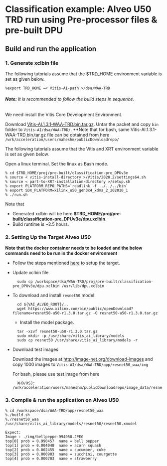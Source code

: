 # Classification example: Alveo U50 TRD run using Pre-processor files & pre-built DPU

## Build and run the application

### 1. Generate xclbin file
The following tutorials assume that the $TRD_HOME environment variable is set as given below.

```
%export TRD_HOME =< Vitis-AI-path >/dsa/WAA-TRD
```

###### **Note:** It is recommended to follow the build steps in sequence.

We need install the Vitis Core Development Environment.

Download [Vitis-AI.1.3.1-WAA-TRD.bin.tar.gz](https://www.xilinx.com/bin/public/openDownload?filename=Vitis-AI.1.3.1-WAA-TRD.bin.tar.gz). Untar the packet and copy `bin` folder to `Vitis-AI/dsa/WAA-TRD/`. 
**Note that for bash, same Vitis-AI.1.3.1-WAA-TRD.bin.tar.gz file can be obtained from here `/wrk/acceleration/users/maheshm/publicDownloadrepo/`

The following tutorials assume that the Vitis and XRT environment variable is set as given below.

Open a linux terminal. Set the linux as Bash mode.

```
% cd $TRD_HOME/proj/pre-built/classification-pre_DPUv3e
% source < vitis-install-directory >/Vitis/2020.2/settings64.sh
% source < part-to-XRT-installation-directory >/setup.sh
% export PLATFORM_REPO_PATHS=`readlink -f ../../../bin`
% export SDX_PLATFORM=xilinx_u50_gen3x4_xdma_2_202010_1
% ./run.sh
```
Note that 
- Generated xclbin will be here **$TRD_HOME/proj/pre-built/classification-pre_DPUv3e/dpu.xclbin**.
- Build runtime is ~2.5 hours.

### 2. Setting Up the Target Alveo U50
**Note that the docker container needs to be loaded and the below commands need to be run in the docker environment**

* Follow the steps mentioned [here](../../../setup/alveo/u50_u50lv_u280/README.md) to setup the target. 

* Update xclbin file

	```
	  sudo cp /workspace/dsa/WAA-TRD/proj/pre-built/classification-pre_DPUv3e/dpu.xclbin /usr/lib/dpu.xclbin
	```	

* To download and install `resnet50` model:
	```
	  cd ${VAI_ALVEO_ROOT}/..
	  wget https://www.xilinx.com/bin/public/openDownload?filename=resnet50-u50-r1.3.0.tar.gz -O resnet50-u50-r1.3.0.tar.gz
	```	
	* Install the model package.


	```
	  tar -xzvf resnet50-u50-r1.3.0.tar.gz
	  sudo mkdir -p /usr/share/vitis_ai_library/models
	  sudo cp resnet50 /usr/share/vitis_ai_library/models -r
	```

* Download test images

    Download the images at http://image-net.org/download-images and copy 1000 images to `Vitis-AI/dsa/WAA-TRD/app/resnet50_waa/img` 

    For bash, please use test image from here

	```
	  XHD/XSJ: /wrk/acceleration/users/maheshm/publicDownloadrepo/image_data/resnet50_input_img.JPEG
	```

### 3. Compile & run the application on Alveo U50

```
% cd /workspace/dsa/WAA-TRD/app/resnet50_waa
%./build.sh
%./resnet50_waa /usr/share/vitis_ai_library/models/resnet50/resnet50.xmodel

Expect: 
Image : ./img/bellpeppe-994958.JPEG
top[0] prob = 0.990457  name = bell pepper
top[1] prob = 0.004048  name = acorn squash
top[2] prob = 0.002455  name = cucumber, cuke
top[3] prob = 0.000903  name = zucchini, courgette
top[4] prob = 0.000703  name = strawberry

```
